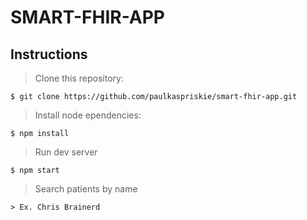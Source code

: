 # SMART-FHIR-APP

## Instructions
> Clone this repository:
```
$ git clone https://github.com/paulkaspriskie/smart-fhir-app.git
```
> Install node ependencies:
```
$ npm install
```
> Run dev server
```
$ npm start  
```
> Search patients by name
```
> Ex. Chris Brainerd
